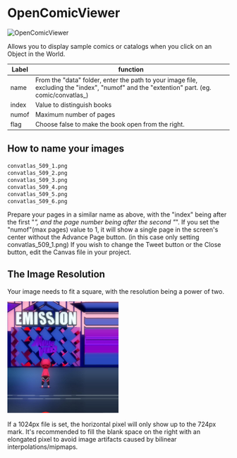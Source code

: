 
# OpenComicViewer
![OpenComicViewer](img/OpenComicViewer.jpg)

Allows you to display sample comics or catalogs when you click on an Object in the World.

|  Label |  function  |
| ----   | ---- |
| name | From the "data" folder, enter the path to your image file, excluding the "index", "numof" and the "extention" part. (eg. comic/convatlas_) |
| index | Value to distinguish books |
| numof | Maximum number of pages |
| flag | Choose false to make the book open from the right. |

## How to name your images

```
convatlas_509_1.png
convatlas_509_2.png
convatlas_509_3.png
convatlas_509_4.png
convatlas_509_5.png
convatlas_509_6.png
```
Prepare your pages in a similar name as above, with the "index" being after the first "_", and the page number being after the second "_".
If you set the "numof"(max pages) value to 1, it will show a single page in the screen's center without the Advance Page button. (in this case only setting convatlas_509_1.png)
If you wish to change the Tweet button or the Close button, edit the Canvas file in your project.


## The Image Resolution

Your image needs to fit a square, with the resolution being a power of two. 

<img src="img/ComicViewerSample.jpg" width="50%">

If a 1024px file is set, the horizontal pixel will only show up to the 724px mark.
It's recommended to fill the blank space on the right with an elongated pixel to avoid image artifacts caused by bilinear interpolations/mipmaps.
